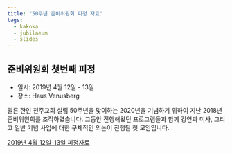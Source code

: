 ```yaml
---
title: "50주년 준비위원회 피정 자료"
tags:
  - kakoka
  - jubilaeum
  - slides
---
```


## 준비위원회 첫번째 피정

- 일시: 2019년 4월 12일 - 13일
- 장소: Haus Venusberg

쾰른 한인 천주교회 설립 50주년을 맞이하는 2020년을 기념하기 위하여 지난 2018년
준비위원회를 조직하였습니다. 그동안 진행해왔던 프로그램들과 함께 강연과 미사,
그리고 일반 기념 사업에 대한 구체적인 의논이 진행될 첫 모임입니다.

[2019년 4월 12일-13일 피정자료](../presentation/kakoka50-20190412.html)
